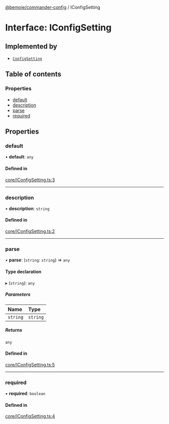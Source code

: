 [@bemoje/commander-config](/docs/md/index.md) / IConfigSetting

# Interface: IConfigSetting

## Implemented by

- [`ConfigSetting`](/docs/md/classes/ConfigSetting.md)

## Table of contents

### Properties

- [default](/docs/md/interfaces/IConfigSetting.md#default)
- [description](/docs/md/interfaces/IConfigSetting.md#description)
- [parse](/docs/md/interfaces/IConfigSetting.md#parse)
- [required](/docs/md/interfaces/IConfigSetting.md#required)

## Properties

### default

• **default**: `any`

#### Defined in

[core/IConfigSetting.ts:3](https://github.com/bemoje/tsmono/blob/78f0bbb/pkg/commander-config/src/core/IConfigSetting.ts#L3)

___

### description

• **description**: `string`

#### Defined in

[core/IConfigSetting.ts:2](https://github.com/bemoje/tsmono/blob/78f0bbb/pkg/commander-config/src/core/IConfigSetting.ts#L2)

___

### parse

• **parse**: (`string`: `string`) => `any`

#### Type declaration

▸ (`string`): `any`

##### Parameters

| Name | Type |
| :------ | :------ |
| `string` | `string` |

##### Returns

`any`

#### Defined in

[core/IConfigSetting.ts:5](https://github.com/bemoje/tsmono/blob/78f0bbb/pkg/commander-config/src/core/IConfigSetting.ts#L5)

___

### required

• **required**: `boolean`

#### Defined in

[core/IConfigSetting.ts:4](https://github.com/bemoje/tsmono/blob/78f0bbb/pkg/commander-config/src/core/IConfigSetting.ts#L4)
